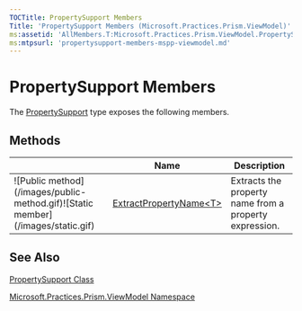 ```yaml
---
TOCTitle: PropertySupport Members
Title: 'PropertySupport Members (Microsoft.Practices.Prism.ViewModel)'
ms:assetid: 'AllMembers.T:Microsoft.Practices.Prism.ViewModel.PropertySupport'
ms:mtpsurl: 'propertysupport-members-mspp-viewmodel.md'
---
```


# PropertySupport Members

The [PropertySupport](https://msdn.microsoft.com/library/microsoft.practices.prism.viewmodel.propertysupport) type exposes the following members.

## Methods

<table>

<thead>
<tr class="header">
<th> </th>
<th>Name</th>
<th>Description</th>
</tr>
</thead>
<tbody>
<tr class="odd">
<td>![Public method](/images/public-method.gif)![Static member](/images/static.gif)</td>
<td><a href="https://msdn.microsoft.com/en-us/library/gg406219(v=pandp.50)">ExtractPropertyName&lt;T&gt;</a></td>
<td><div class="summary">
Extracts the property name from a property expression.
</div></td>
</tr>
</tbody>
</table>

## See Also
[PropertySupport Class](https://msdn.microsoft.com/library/microsoft.practices.prism.viewmodel.propertysupport)

[Microsoft.Practices.Prism.ViewModel Namespace](https://msdn.microsoft.com/library/microsoft.practices.prism.viewmodel)